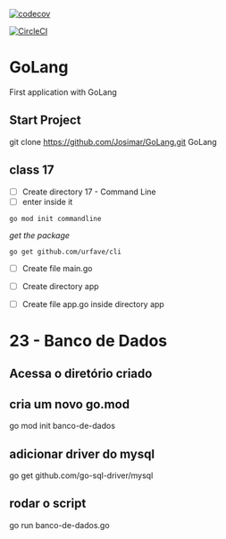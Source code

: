 [![codecov](https://codecov.io/gh/Josimar/GoLang/branch/main/graph/badge.svg?token=YCBEFM82RQ)](https://codecov.io/gh/Josimar/GoLang)

[![CircleCI](https://circleci.com/gh/Josimar/GoLang/tree/main.svg?style=svg)](https://circleci.com/gh/Josimar/GoLang/tree/main)

# GoLang

First application with GoLang

## Start Project ##

git clone https://github.com/Josimar/GoLang.git GoLang

## class 17 ##
- [ ] Create directory 17 - Command Line 
- [ ] enter inside it
```
go mod init commandline
```

*get the package*
```
go get github.com/urfave/cli
```

- [ ] Create file main.go
- [ ] Create directory app
- [ ] Create file app.go inside directory app



# 23 - Banco de Dados

## Acessa o diretório criado

## cria um novo go.mod
go mod init banco-de-dados

## adicionar driver do mysql
go get github.com/go-sql-driver/mysql

## rodar o script
go run banco-de-dados.go
